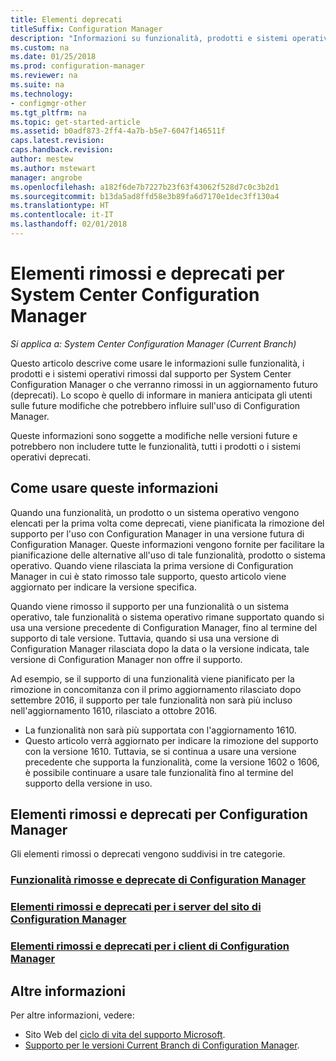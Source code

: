 ```yaml
---
title: Elementi deprecati
titleSuffix: Configuration Manager
description: "Informazioni su funzionalità, prodotti e sistemi operativi che System Center Configuration Manager non supporta più."
ms.custom: na
ms.date: 01/25/2018
ms.prod: configuration-manager
ms.reviewer: na
ms.suite: na
ms.technology:
- configmgr-other
ms.tgt_pltfrm: na
ms.topic: get-started-article
ms.assetid: b0adf873-2ff4-4a7b-b5e7-6047f146511f
caps.latest.revision: 
caps.handback.revision: 
author: mestew
ms.author: mstewart
manager: angrobe
ms.openlocfilehash: a182f6de7b7227b23f63f43062f528d7c0c3b2d1
ms.sourcegitcommit: b13da5ad8ffd58e3b89fa6d7170e1dec3ff130a4
ms.translationtype: HT
ms.contentlocale: it-IT
ms.lasthandoff: 02/01/2018
---
```

# <a name="removed-and-deprecated-items-for-system-center-configuration-manager"></a>Elementi rimossi e deprecati per System Center Configuration Manager

*Si applica a: System Center Configuration Manager (Current Branch)*

Questo articolo descrive come usare le informazioni sulle funzionalità, i prodotti e i sistemi operativi rimossi dal supporto per System Center Configuration Manager o che verranno rimossi in un aggiornamento futuro (deprecati). Lo scopo è quello di informare in maniera anticipata gli utenti sulle future modifiche che potrebbero influire sull'uso di Configuration Manager.  

Queste informazioni sono soggette a modifiche nelle versioni future e potrebbero non includere tutte le funzionalità, tutti i prodotti o i sistemi operativi deprecati.  

## <a name="how-to-use-this-information"></a>Come usare queste informazioni  
Quando una funzionalità, un prodotto o un sistema operativo vengono elencati per la prima volta come deprecati, viene pianificata la rimozione del supporto per l'uso con Configuration Manager in una versione futura di Configuration Manager. Queste informazioni vengono fornite per facilitare la pianificazione delle alternative all'uso di tale funzionalità, prodotto o sistema operativo. Quando viene rilasciata la prima versione di Configuration Manager in cui è stato rimosso tale supporto, questo articolo viene aggiornato per indicare la versione specifica.  

Quando viene rimosso il supporto per una funzionalità o un sistema operativo, tale funzionalità o sistema operativo rimane supportato quando si usa una versione precedente di Configuration Manager, fino al termine del supporto di tale versione. Tuttavia, quando si usa una versione di Configuration Manager rilasciata dopo la data o la versione indicata, tale versione di Configuration Manager non offre il supporto.

Ad esempio, se il supporto di una funzionalità viene pianificato per la rimozione in concomitanza con il primo aggiornamento rilasciato dopo settembre 2016, il supporto per tale funzionalità non sarà più incluso nell'aggiornamento 1610, rilasciato a ottobre 2016.
-  La funzionalità non sarà più supportata con l'aggiornamento 1610.
-  Questo articolo verrà aggiornato per indicare la rimozione del supporto con la versione 1610.
Tuttavia, se si continua a usare una versione precedente che supporta la funzionalità, come la versione 1602 o 1606, è possibile continuare a usare tale funzionalità fino al termine del supporto della versione in uso.

## <a name="removed-and-deprecated-items-for-configuration-manager"></a>Elementi rimossi e deprecati per Configuration Manager
Gli elementi rimossi o deprecati vengono suddivisi in tre categorie.  

### <a name="removed-and-deprecated-configuration-manager-featuressccmcoreplan-designchangesdeprecatedremoved-and-deprecated-cmfeatures"></a>[Funzionalità rimosse e deprecate di Configuration Manager](/sccm/core/plan-design/changes/deprecated/removed-and-deprecated-cmfeatures)
### <a name="removed-and-deprecated-items-for-configuration-manager-site-serverssccmcoreplan-designchangesdeprecatedremoved-and-deprecated-server"></a>[Elementi rimossi e deprecati per i server del sito di Configuration Manager](/sccm/core/plan-design/changes/deprecated/removed-and-deprecated-server)
### <a name="removed-and-deprecated-items-for-configuration-manager-clientssccmcoreplan-designchangesdeprecatedremoved-and-deprecated-client"></a>[Elementi rimossi e deprecati per i client di Configuration Manager](/sccm/core/plan-design/changes/deprecated/removed-and-deprecated-client)


## <a name="more-information"></a>Altre informazioni

Per altre informazioni, vedere:
 - Sito Web del [ciclo di vita del supporto Microsoft](https://support.microsoft.com/lifecycle).
 - [Supporto per le versioni Current Branch di Configuration Manager](/sccm/core/servers/manage/current-branch-versions-supported).

